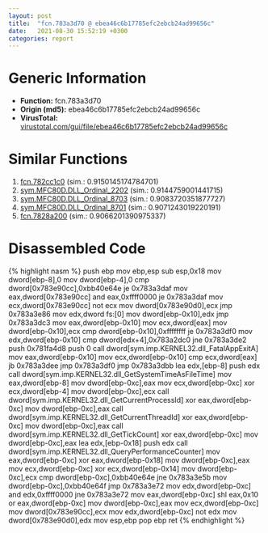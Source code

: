 ```yaml
---
layout: post
title:  "fcn.783a3d70 @ ebea46c6b17785efc2ebcb24ad99656c"
date:   2021-08-30 15:52:19 +0300
categories: report
---
```


# Generic Information
- **Function:** fcn.783a3d70
- **Origin (md5):** ebea46c6b17785efc2ebcb24ad99656c
- **VirusTotal:** [virustotal.com/gui/file/ebea46c6b17785efc2ebcb24ad99656c][virustotal_ref]



# Similar Functions

1. [fcn.782cc1c0][similar_1_ref] (sim.: 0.9150145174784701)
2. [sym.MFC80D.DLL\_Ordinal\_2202][similar_2_ref] (sim.: 0.9144759001441715)
3. [sym.MFC80D.DLL\_Ordinal\_8703][similar_3_ref] (sim.: 0.9083720351877727)
4. [sym.MFC80D.DLL\_Ordinal\_8701][similar_4_ref] (sim.: 0.9071243019220191)
5. [fcn.7828a200][similar_5_ref] (sim.: 0.9066201390975337)


# Disassembled Code

{% highlight nasm %}
push ebp
mov ebp,esp
sub esp,0x18
mov dword[ebp-8],0
mov dword[ebp-4],0
cmp dword[0x783e90cc],0xbb40e64e
je 0x783a3daf
mov eax,dword[0x783e90cc]
and eax,0xffff0000
je 0x783a3daf
mov ecx,dword[0x783e90cc]
not ecx
mov dword[0x783e90d0],ecx
jmp 0x783a3e86
mov edx,dword fs:[0]
mov dword[ebp-0x10],edx
jmp 0x783a3dc3
mov eax,dword[ebp-0x10]
mov ecx,dword[eax]
mov dword[ebp-0x10],ecx
cmp dword[ebp-0x10],0xffffffff
je 0x783a3df0
mov edx,dword[ebp-0x10]
cmp dword[edx+4],0x783a2dc0
jne 0x783a3de2
push 0x781fa4d8
push 0
call dword[sym.imp.KERNEL32.dll_FatalAppExitA]
mov eax,dword[ebp-0x10]
mov ecx,dword[ebp-0x10]
cmp ecx,dword[eax]
jb 0x783a3dee
jmp 0x783a3df0
jmp 0x783a3dbb
lea edx,[ebp-8]
push edx
call dword[sym.imp.KERNEL32.dll_GetSystemTimeAsFileTime]
mov eax,dword[ebp-8]
mov dword[ebp-0xc],eax
mov ecx,dword[ebp-0xc]
xor ecx,dword[ebp-4]
mov dword[ebp-0xc],ecx
call dword[sym.imp.KERNEL32.dll_GetCurrentProcessId]
xor eax,dword[ebp-0xc]
mov dword[ebp-0xc],eax
call dword[sym.imp.KERNEL32.dll_GetCurrentThreadId]
xor eax,dword[ebp-0xc]
mov dword[ebp-0xc],eax
call dword[sym.imp.KERNEL32.dll_GetTickCount]
xor eax,dword[ebp-0xc]
mov dword[ebp-0xc],eax
lea edx,[ebp-0x18]
push edx
call dword[sym.imp.KERNEL32.dll_QueryPerformanceCounter]
mov eax,dword[ebp-0xc]
xor eax,dword[ebp-0x18]
mov dword[ebp-0xc],eax
mov ecx,dword[ebp-0xc]
xor ecx,dword[ebp-0x14]
mov dword[ebp-0xc],ecx
cmp dword[ebp-0xc],0xbb40e64e
jne 0x783a3e5b
mov dword[ebp-0xc],0xbb40e64f
jmp 0x783a3e72
mov edx,dword[ebp-0xc]
and edx,0xffff0000
jne 0x783a3e72
mov eax,dword[ebp-0xc]
shl eax,0x10
or eax,dword[ebp-0xc]
mov dword[ebp-0xc],eax
mov ecx,dword[ebp-0xc]
mov dword[0x783e90cc],ecx
mov edx,dword[ebp-0xc]
not edx
mov dword[0x783e90d0],edx
mov esp,ebp
pop ebp
ret 
{% endhighlight %}


[similar_1_ref]: /report/fcn.782cc1c0@ebea46c6b17785efc2ebcb24ad99656c
[similar_2_ref]: /report/sym.MFC80D.DLL_Ordinal_2202@ebea46c6b17785efc2ebcb24ad99656c
[similar_3_ref]: /report/sym.MFC80D.DLL_Ordinal_8703@ebea46c6b17785efc2ebcb24ad99656c
[similar_4_ref]: /report/sym.MFC80D.DLL_Ordinal_8701@ebea46c6b17785efc2ebcb24ad99656c
[similar_5_ref]: /report/fcn.7828a200@ebea46c6b17785efc2ebcb24ad99656c
[virustotal_ref]: https://www.virustotal.com/gui/file/ebea46c6b17785efc2ebcb24ad99656c